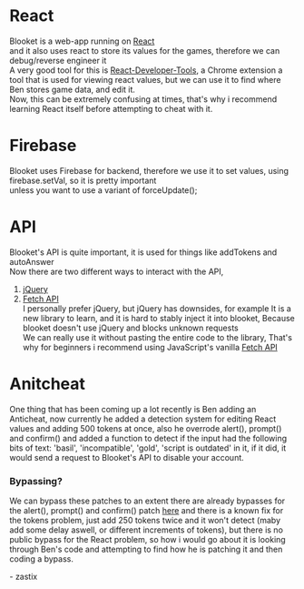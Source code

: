 
# React <!--- fuck react -->
Blooket is a web-app running on [React](https://reactjs.org/)<br>and it also uses react to store its values for the games, therefore we can debug/reverse engineer it <br>A very good tool for this is [React-Developer-Tools](https://chrome.google.com/webstore/detail/react-developer-tools/fmkadmapgofadopljbjfkapdkoienihi), a Chrome extension a tool that is used for viewing react values, but we can use it to find where Ben stores game data, and edit it.<br>
Now, this can be extremely confusing at times, that's why i recommend learning React itself before attempting to cheat with it.

# Firebase

Blooket uses Firebase for backend, therefore we use it to set values, using firebase.setVal, so it is pretty important<br>unless you want to use a variant of forceUpdate();

# API

Blooket's API is quite important, it is used for things like addTokens and autoAnswer<br>Now there are two different ways to interact with the API,
1. [jQuery](https://api.jquery.com/)
2. [Fetch API](https://developer.mozilla.org/en-US/docs/Web/API/Fetch_API)<br>I personally prefer jQuery, but jQuery has downsides, for example It is a new library to learn, and it is hard to stably inject it into blooket, Because blooket doesn't use jQuery and blocks unknown requests<br>We can really use it without pasting the entire code to the library, That's why for  beginners i recommend using JavaScript's vanilla [Fetch API](https://developer.mozilla.org/en-US/docs/Web/API/Fetch_API)

# Anitcheat

One thing that has been coming up a lot recently is Ben adding an Anticheat, now currently he added a detection system for editing React values and adding 500 tokens at once, also he overrode alert(), prompt() and confirm() and added a function to detect if the input had the following bits of text: 'basil', 'incompatible', 'gold', 'script is outdated' in it, if it did, it would send a request to Blooket's API to disable your account.

### Bypassing?

We can bypass these patches to an extent there are already bypasses for the alert(), prompt() and confirm() patch [here](https://github.com/ZasticBradyn/BlooketCheatTools/blob/main/bypasses/bypass.js) and there is a known fix for the tokens problem, just add 250 tokens twice and it won't detect (maby add some delay aswell, or different increments of tokens), but there is no public bypass for the React problem, so how i would go about it is looking through Ben's code and attempting to find how he is patching it and then coding a bypass.

<p>- zastix</p>
